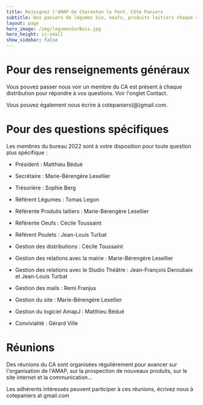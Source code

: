 ```yaml
---
title: Rejoignez l'AMAP de Charenton le Pont, Côté Paniers
subtitle: Des paniers de légumes bio, oeufs, produits laitiers chaque semaine...
layout: page
hero_image: /img/legumesSurBois.jpg
hero_height: is-small
show_sidebar: false
---
```


# Pour des renseignements généraux

Vous pouvez passer nous voir un membre du CA est présent à chaque distribution pour répondre à vos questions. Voir l'onglet Contact.

Vous pouvez également nous écrire à cotepaniers(@)gmail.com.

# Pour des questions spécifiques

Les membres du bureau 2022 sont à votre disposition pour toute question plus spécifique : 

- Président : Matthieu Bédué
- Secrétaire : Marie-Bérengère Lesellier
- Trésorière : Sophie Berg

- Référent Légumes : Tomas Legon
- Référente Produits laitiers : Marie-Bérengère Lesellier
- Référente Oeufs : Cécile Toussaint
- Référent Poulets : Jean-Louis Turbat
- Gestion des distributions : Cécile Toussaint
- Gestion des relations avec la mairie : Marie-Bérengère Lesellier
- Gestion des relations avec le Studio Théâtre : Jean-François Deroubaix et Jean-Louis Turbat
- Gestion des mails : Remi Franjus
- Gestion du site : Marie-Bérengère Lesellier
- Gestion du logiciel AmapJ : Matthieu Bédué
- Convivialité : Gérard Ville

# Réunions

Des réunions du CA sont organisées régulièrement pour avancer sur l'organisation de l'AMAP, sur la prospection de nouveaux produits, sur le site internet et la communication...

Les adhérents intéressés peuvent participer à ces réunions, écrivez nous à cotepaniers at gmail.com





